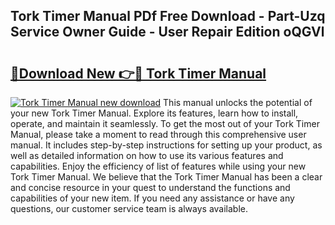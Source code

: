 ## Tork Timer Manual PDf Free Download - Part-Uzq Service Owner Guide - User Repair Edition oQGVl

# <h2><a href="http://bc34655.oget.top/?id=Tork+Timer+Manual">🔗Download New 👉🔴 Tork Timer Manual</a></h2>

[![Tork Timer Manual new download](https://i.imgur.com/5g1atiW.png)](http://bc34655.oget.top/?id=Tork+Timer+Manual)
This manual unlocks the potential of your new Tork Timer Manual. Explore its features, learn how to install, operate, and maintain it seamlessly. To get the most out of your Tork Timer Manual, please take a moment to read through this comprehensive user manual. It includes step-by-step instructions for setting up your product, as well as detailed information on how to use its various features and capabilities. Enjoy the efficiency of list of features while using your new Tork Timer Manual. We believe that the Tork Timer Manual has been a clear and concise resource in your quest to understand the functions and capabilities of your new item. If you need any assistance or have any questions, our customer service team is always available.
